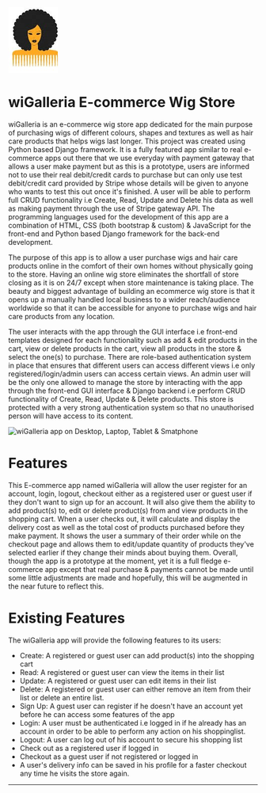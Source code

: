 ![Wig Image](media/wig_store_readme_logo.jpg)

# wiGalleria E-commerce Wig Store

wiGalleria is an e-commerce wig store app dedicated for the main purpose of purchasing wigs of different colours, shapes and textures as well as hair care products that helps wigs last longer.
This project was created using Python based Django framework. It is a fully featured app similar to real e-commerce apps out there that we use everyday with payment gateway that allows a user make payment but as this is a prototype, users are informed not to use their real debit/credit cards to purchase but can only use test debit/credit card provided by Stripe whose details will be given to anyone who wants to test this out once it's finished. A user will be able to perform full CRUD functionality i.e Create, Read, Update and Delete his data as well as making payment through the use of Stripe gateway API. The programming languages used for the development of this app are a combination of HTML, CSS (both bootstrap & custom) & JavaScript for the front-end and Python based Django framework for the back-end development. 

The purpose of this app is to allow a user purchase wigs and hair care products online in the comfort of their own homes without physically going to the store. Having an online wig store  eliminates the shortfall of store closing as it is on 24/7 except when store maintenance is taking place. The beauty and biggest advantage of building an ecommerce wig store is that it opens up a manually handled local business to a wider reach/audience worldwide so that it can be accessible for anyone to purchase wigs and hair care products from any location. 

The user interacts with the app through the GUI interface i.e front-end templates designed for each functionality such as add & edit products in the cart, view or delete products in the cart, view all products in the store & select the one(s) to purchase. There are role-based authentication system in place that ensures that different users can access different views i.e only registered/login/admin users can access certain views. An admin user will be the only one allowed to manage the store by interacting with the app through the front-end GUI interface & Django backend i.e perform CRUD functionality of Create, Read, Update & Delete products.  This store is protected with a very strong authentication system so that no unauthorised person will have access to its content. 

![wiGalleria app on Desktop, Laptop, Tablet & Smatphone]()

# Features

This E-commerce app named wiGalleria will allow the user register for an account, login, logout, checkout either as a registered user or guest user if they don't want to sign up for an account. It will also give them the ability to add product(s) to, edit or delete product(s) from and view products in the shopping cart.
When a user checks out, it will calculate and display the delivery cost as well as the total cost of products purchased before they make payment. It shows the user a summary of their order while on the checkout page and allows them to edit/update quantity of products they've selected earlier if they change their minds about buying them.
Overall, though the app is a prototype at the moment, yet it is a full fledge e-commerce app except that real purchase & payments cannot be made until some little adjustments are made and hopefully, this will be augmented in the near future to reflect this.

# Existing Features

The wiGalleria app will provide the following features to its users: 

* Create: A registered or guest user can add product(s) into the shopping cart 
* Read: A registered or guest user can view the items in their list
* Update: A registered or guest user can edit items in their list 
* Delete: A registered or guest user can either remove an item from their list or delete an entire list.
* Sign Up: A guest user can register if he doesn't have an account yet before he can access some features of the app
* Login: A user must be authenticated i.e logged in if he already has an account in 
order to be able to perform any action on his shoppinglist.
* Logout: A user can log out of his account to secure his shopping list
* Check out as a registered user if logged in
* Checkout as a guest user if not registered or logged in
* A user's delivery info can be saved in his profile for a faster checkout any time he visits the store again. 

---
